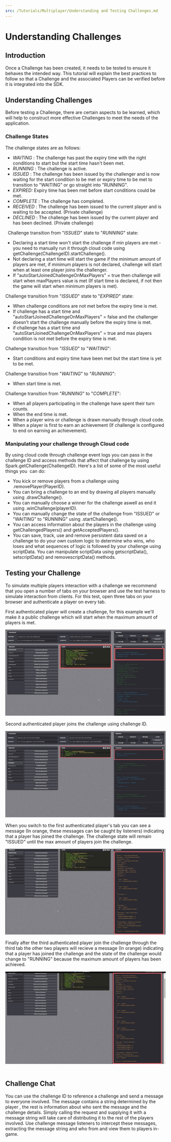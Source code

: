 ```yaml
---
src: /Tutorials/Multiplayer/Understanding and Testing Challenges.md
---
```


# Understanding Challenges


## Introduction

Once a Challenge has been created, it needs to be tested to ensure it behaves the intended way. This tutorial will explain the best practices to follow so that a Challenge and the associated Players can be verified before it is integrated into the SDK.

## Understanding Challenges

Before testing a Challenge, there are certain aspects to be learned, which will help to construct more effective Challenges to meet the needs of the application.

### Challenge States

The challenge states are as follows:

  * *WAITING* : The challenge has past the expiry time with the right conditions to start but the start time hasn't been met.
  * *RUNNING* : The challenge is active.
  * *ISSUED* : The challenge has been issued by the challenger and is now waiting for the start condition to be met or expiry time to be met to transition to "WAITING" or go straight into "RUNNING".
  * *EXPIRED:* Expiry time has been met before start conditions could be met.
  * *COMPLETE* : The challenge has completed.
  * *RECEIVED* : The challenge has been issued to the current player and is waiting to be accepted. (Private challenge)
  * *DECLINED* : The challenge has been issued by the current player and has been declined. (Private challenge)

  Challenge transition from "*ISSUED*" state to "*RUNNING*" state:

  * Declaring a start time won't start the challenge if min players are met - you need to manually run it through cloud code using getChallenge(ChallengeID).startChallenge().
  * Not declaring a start time will start the game if the minimum amount of players are met, if minimum players is not declared, challenge will start when at least one player joins the challenger.
  * If "autoStartJoinedChallengeOnMaxPlayers" = true then challenge will start when maxPlayers value is met (If start time is declared, if not then the game will start when minimum players is met).

Challenge transition from "*ISSUED*" state to "*EXPIRED*" state:

  * When challenge conditions are not met before the expiry time is met.
  * If challenge has a start time and "autoStartJoinedChallengeOnMaxPlayers" = false and the challenger doesn't start the challenge manually before the expiry time is met.
  * if challenge has a start time and "autoStartJoinedChallengeOnMaxPlayers" = true and max players condition is not met before the expiry time is met.

Challenge transition from "*ISSUED*" to "*WAITING*":

  * Start conditions and expiry time have been met but the start time is yet to be met.

Challenge transition from "*WAITING*" to "*RUNNING*":

  * When start time is met.

Challenge transition from "*RUNNING*" to "*COMPLETE*":

  * When all players participating in the challenge have spent their turn counts.
  * When the end time is met.
  * When a player wins or challenge is drawn manually through cloud code.
  * When a player is first to earn an achievement (If challenge is configured to end on earning an achievement).
 

### Manipulating your challenge through Cloud code

By using cloud code through challenge event logs you can pass in the challenge ID and access methods that affect that challenge by using Spark.getChallenge(ChallengeID). Here's a list of some of the most useful things you  can do:

  * You kick or remove players from a challenge using .removePlayer(PlayerID).
  * You can bring a challenge to an end by drawing all players manually using .drawChallenge().
  * You can manually choose a winner for the challenge aswell as end it using .winChallenge(playerID).
  * You can manually change the state of the challenge from "ISSUED" or "WAITING" to "RUNNING" using .startChallenge().
  * You can access information about the players in the challenge using getChallengedPlayers() and getAcceptedPlayers().
  * You can save, track, use and remove persistent data saved on a challenge to do your own custom logic to determine who wins, who loses and what sequences of logic is followed by your challenge using scriptData. You can manipulate scriptData using getscriptData(), setscriptData() and removescriptData() methods.
 

## Testing your Challenge

To simulate multiple players interaction with a challenge we recommend that you open a number of tabs on your browser and use the test harness to simulate interaction from clients. For this test, open three tabs on your browser and authenticate a player on every tab.

First authenticated player will create a challenge, for this example we'll make it a public challenge which will start when the maximum amount of players is met.

![](img/UnderstandingChallenges/1.jpg)

Second authenticated player joins the challenge using challenge ID.

![](img/UnderstandingChallenges/2.jpg)

When you switch to the first authenticated player's tab you can see a message (In orange, these messages can be caught by listeners) indicating that a player has joined the challenge. The challenge state will remain "ISSUED" until the max amount of players join the challenge.

![](img/UnderstandingChallenges/3.jpg)

Finally after the third authenticated player join the challenge through the third tab the other two players will recieve a message (In orange) indicating that a player has joined the challenge and the state of the challenge would change to "RUNNING" because the maximum amount of players has been achieved.

![](img/UnderstandingChallenges/4.jpg)
 

## Challenge Chat

You can use the challenge ID to reference a challenge and send a message to everyone involved. The message contains a string determined by the player , the rest is information about who sent the message and the challenge details. Simply calling the request and supplying it with a message string will take care of distributing it to the rest of the players involved. Use challenge message listeners to intercept these messages, extracting the message string and who from and view them to players in-game.
